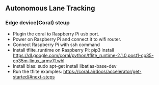 ## Autonomous Lane Tracking
### Edge device(Coral) steup
* Plugin the coral to Raspberry Pi usb port.
* Power on Raspberry Pi and connect it to wifi router.
* Connect Raspberry Pi with ssh command
* Install tflite_runtime on Raspberry Pi: pip3 install https://dl.google.com/coral/python/tflite_runtime-2.1.0.post1-cp35-cp35m-linux_armv7l.whl
* Install blas: sudo apt-get install libatlas-base-dev
* Run the tflite examples: https://coral.ai/docs/accelerator/get-started/#next-steps
